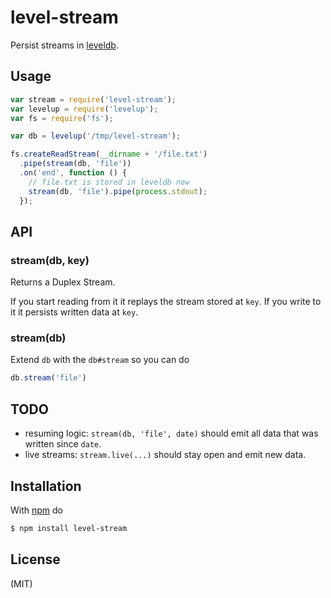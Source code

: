 
# level-stream

Persist streams in [leveldb](https://github.com/rvagg/levelup).

## Usage

```js
var stream = require('level-stream');
var levelup = require('levelup');
var fs = require('fs');

var db = levelup('/tmp/level-stream');

fs.createReadStream(__dirname + '/file.txt')
  .pipe(stream(db, 'file'))
  .on('end', function () {
    // file.txt is stored in leveldb now
    stream(db, 'file').pipe(process.stdout);
  });
```

## API

### stream(db, key)

Returns a Duplex Stream.

If you start reading from it it replays the stream stored at `key`.
If you write to it it persists written data at `key`.

### stream(db)

Extend `db` with the `db#stream` so you can do

```js
db.stream('file')
```

## TODO

* resuming logic: `stream(db, 'file', date)` should emit all data that
was written since `date`.
* live streams: `stream.live(...)` should stay open and emit new data.

## Installation

With [npm](http://npmjs.org) do

```bash
$ npm install level-stream
```

## License

(MIT)
